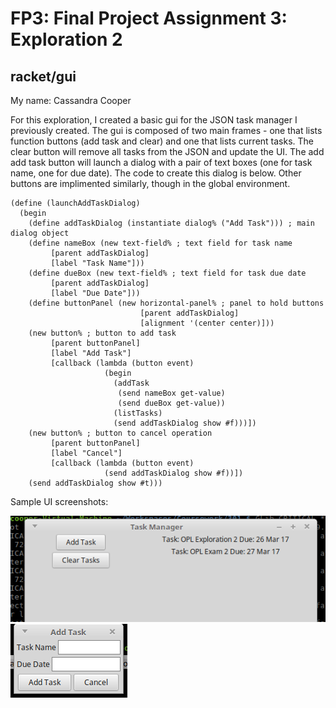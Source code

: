# FP3: Final Project Assignment 3: Exploration 2
## racket/gui
My name: Cassandra Cooper

For this exploration, I created a basic gui for the JSON task manager I previously created.
The gui is composed of two main frames - one that lists function buttons (add task and clear) and one that lists current tasks.
The clear button will remove all tasks from the JSON and update the UI.
The add add task button will launch a dialog with a pair of text boxes (one for task name, one for due date). The code to create this dialog is below. Other buttons are implimented similarly, though in the global environment.


```
(define (launchAddTaskDialog)
  (begin
    (define addTaskDialog (instantiate dialog% ("Add Task"))) ; main dialog object
    (define nameBox (new text-field% ; text field for task name
         [parent addTaskDialog]
         [label "Task Name"]))
    (define dueBox (new text-field% ; text field for task due date
         [parent addTaskDialog]
         [label "Due Date"]))
    (define buttonPanel (new horizontal-panel% ; panel to hold buttons
                             [parent addTaskDialog]
                             [alignment '(center center)]))
    (new button% ; button to add task
         [parent buttonPanel]
         [label "Add Task"]
         [callback (lambda (button event)
                     (begin
                       (addTask
                        (send nameBox get-value)
                        (send dueBox get-value))
                       (listTasks)
                       (send addTaskDialog show #f)))])
    (new button% ; button to cancel operation
         [parent buttonPanel]
         [label "Cancel"]
         [callback (lambda (button event)
                     (send addTaskDialog show #f))])
    (send addTaskDialog show #t)))
```

Sample UI screenshots:

![Main UI](/UI_sample.png?raw=true "Main UI")
![Add Task Dialog](/addTaskBox.png?raw=true "Add Task Dialog")